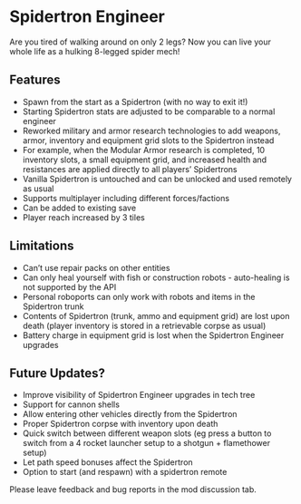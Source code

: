 Spidertron Engineer
==================

Are you tired of walking around on only 2 legs? Now you can live your whole life as a hulking 8-legged spider mech!

Features
-----------

- Spawn from the start as a Spidertron (with no way to exit it!)
- Starting Spidertron stats are adjusted to be comparable to a normal engineer
- Reworked military and armor research technologies to add weapons, armor, inventory and equipment grid slots to the Spidertron instead
- For example, when the Modular Armor research is completed, 10 inventory slots, a small equipment grid, and increased health and resistances are applied directly to all players’ Spidertrons
- Vanilla Spidertron is untouched and can be unlocked and used remotely as usual
- Supports multiplayer including different forces/factions
- Can be added to existing save
- Player reach increased by 3 tiles 

Limitations
-----------

- Can’t use repair packs on other entities
- Can only heal yourself with fish or construction robots - auto-healing is not supported by the API
- Personal roboports can only work with robots and items in the Spidertron trunk
- Contents of Spidertron (trunk, ammo and equipment grid) are lost upon death (player inventory is stored in a retrievable corpse as usual)
- Battery charge in equipment grid is lost when the Spidertron Engineer upgrades

Future Updates?
-----------

- Improve visibility of Spidertron Engineer upgrades in tech tree
- Support for cannon shells
- Allow entering other vehicles directly from the Spidertron
- Proper Spidertron corpse with inventory upon death
- Quick switch between different weapon slots (eg press a button to switch from a 4 rocket launcher setup to a shotgun + flamethower setup)
- Let path speed bonuses affect the Spidertron 
- Option to start (and respawn) with a spidertron remote

Please leave feedback and bug reports in the mod discussion tab.